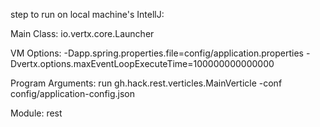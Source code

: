 step to run on local machine's IntellJ:

Main Class: io.vertx.core.Launcher

VM Options:  -Dapp.spring.properties.file=config/application.properties -Dvertx.options.maxEventLoopExecuteTime=100000000000000

Program Arguments: run gh.hack.rest.verticles.MainVerticle -conf config/application-config.json

Module: rest
